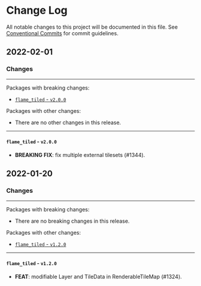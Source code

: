 # Change Log

All notable changes to this project will be documented in this file.
See [Conventional Commits](https://conventionalcommits.org) for commit guidelines.

## 2022-02-01

### Changes

---

Packages with breaking changes:

- [`flame_tiled` - `v2.0.0`](#flame_tiled---v200)

Packages with other changes:

- There are no other changes in this release.

---

#### `flame_tiled` - `v2.0.0`

 - **BREAKING** **FIX**: fix multiple external tilesets (#1344).


## 2022-01-20

### Changes

---

Packages with breaking changes:

- There are no breaking changes in this release.

Packages with other changes:

- [`flame_tiled` - `v1.2.0`](#flame_tiled---v120)

---

#### `flame_tiled` - `v1.2.0`

 - **FEAT**: modifiable Layer and TileData in RenderableTileMap (#1324).

